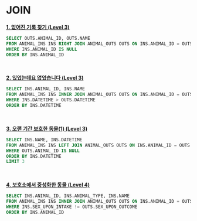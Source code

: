 # JOIN

**[1. 없어진 기록 찾기 (Level 3)](https://programmers.co.kr/learn/courses/30/lessons/59042)**

```sql
SELECT OUTS.ANIMAL_ID, OUTS.NAME
FROM ANIMAL_INS INS RIGHT JOIN ANIMAL_OUTS OUTS ON INS.ANIMAL_ID = OUTS.ANIMAL_ID
WHERE INS.ANIMAL_ID IS NULL
ORDER BY INS.ANIMAL_ID
```

<br/>

**[2. 있었는데요 없었습니다 (Level 3)](https://programmers.co.kr/learn/courses/30/lessons/59043)**

```sql
SELECT INS.ANIMAL_ID, INS.NAME
FROM ANIMAL_INS INS INNER JOIN ANIMAL_OUTS OUTS ON INS.ANIMAL_ID = OUTS.ANIMAL_ID
WHERE INS.DATETIME > OUTS.DATETIME
ORDER BY INS.DATETIME
```

<br/>

**[3. 오랜 기간 보호한 동물(1) (Level 3)](https://programmers.co.kr/learn/courses/30/lessons/59044)**

```sql
SELECT INS.NAME, INS.DATETIME
FROM ANIMAL_INS INS LEFT JOIN ANIMAL_OUTS OUTS ON INS.ANIMAL_ID = OUTS.ANIMAL_ID
WHERE OUTS.ANIMAL_ID IS NULL
ORDER BY INS.DATETIME
LIMIT 3
```

<br/>

**[4. 보호소에서 중성화한 동물 (Level 4)](https://programmers.co.kr/learn/courses/30/lessons/59045)**

```sql
SELECT INS.ANIMAL_ID, INS.ANIMAL_TYPE, INS.NAME
FROM ANIMAL_INS INS INNER JOIN ANIMAL_OUTS OUTS ON INS.ANIMAL_ID = OUTS.ANIMAL_ID
WHERE INS.SEX_UPON_INTAKE != OUTS.SEX_UPON_OUTCOME
ORDER BY INS.ANIMAL_ID
```
